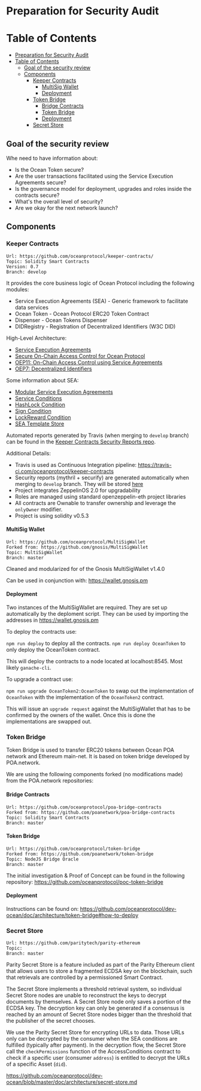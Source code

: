 # Preparation for Security Audit

Table of Contents
=================

   * [Preparation for Security Audit](#preparation-for-security-audit)
   * [Table of Contents](#table-of-contents)
      * [Goal of the security review](#goal-of-the-security-review)
      * [Components](#components)
         * [Keeper Contracts](#keeper-contracts)
            * [MultiSig Wallet](#multisig-wallet)
            * [Deployment](#deployment)
         * [Token Bridge](#token-bridge)
            * [Bridge Contracts](#bridge-contracts)
            * [Token Bridge](#token-bridge-1)
            * [Deployment](#deployment-1)
         * [Secret Store](#secret-store)


## Goal of the security review

Whe need to have information about:

* Is the Ocean Token secure?
* Are the user transactions facilitated using the Service Execution Agreements secure?
* Is the governance model for deployment, upgrades and roles inside the contracts secure?
* What's the overall level of security?
* Are we okay for the next network launch?


## Components

### Keeper Contracts

```
Url: https://github.com/oceanprotocol/keeper-contracts/
Topic: Solidity Smart Contracts
Version: 0.7
Branch: develop
```

It provides the core business logic of Ocean Protocol including the following modules:

* Service Execution Agreements (SEA) - Generic framework to facilitate data services
* Ocean Token - Ocean Protocol ERC20 Token Contract
* Dispenser - Ocean Tokens Dispenser
* DIDRegistry - Registration of Decentralized Identifiers (W3C DID)

High-Level Architecture:
* [Service Execution Agreements](https://blog.oceanprotocol.com/exploring-the-sea-service-execution-agreements-65f7523d85e2)
* [Secure On-Chain Access Control for Ocean Protocol](https://blog.oceanprotocol.com/secure-on-chain-access-control-for-ocean-protocol-38dca0af820c)
* [OEP11: On-Chain Access Control using Service Agreements](https://github.com/oceanprotocol/OEPs/tree/master/11)
* [OEP7: Decentralized Identifiers](https://github.com/oceanprotocol/OEPs/tree/master/7)

Some information about SEA:

* [Modular Service Execution Agreements](https://github.com/oceanprotocol/OEPs/issues/125)
* [Service Conditions](https://github.com/oceanprotocol/OEPs/issues/119)
* [HashLock Condition](https://github.com/oceanprotocol/OEPs/issues/120)
* [Sign Condition](https://github.com/oceanprotocol/OEPs/issues/121)
* [LockReward Condition](https://github.com/oceanprotocol/OEPs/issues/122)
* [SEA Template Store](https://github.com/oceanprotocol/OEPs/issues/132)


Automated reports generated by Travis (when merging to `develop` branch) can be found in the [Keeper Contracts Security Reports repo](https://github.com/oceanprotocol/keeper-contracts-security-reports).

Additional Details:

* Travis is used as Continuous Integration pipeline: https://travis-ci.com/oceanprotocol/keeper-contracts
* Security reports (mythril + securify) are generated automatically when merging to `develop` branch. They will be stored [here](https://github.com/oceanprotocol/keeper-contracts-security-reports)
* Project integrates ZeppelinOS 2.0 for upgradability
* Roles are managed using standard openzeppelin-eth project libraries
* All contracts are Ownable to transfer ownership and leverage the `onlyOwner` modifier.
* Project is using solidity v0.5.3

#### MultiSig Wallet

```
Url: https://github.com/oceanprotocol/MultiSigWallet
Forked from: https://github.com/gnosis/MultiSigWallet
Topic: MultiSigWallet
Branch: master
```
Cleaned and modularized for of the Gnosis MultiSigWallet v1.4.0

Can be used in conjunction with: https://wallet.gnosis.pm

#### Deployment

Two instances of the MultiSigWallet are required. They are set up automatically by the deploment script. They can be used by importing the addresses in https://wallet.gnosis.pm

To deploy the contracts use:

`npm run deploy` to deploy all the contracts.
`npm run deploy OceanToken` to only deploy the OceanToken contract.

This will deploy the contracts to a node located at localhost:8545. Most likely `ganache-cli`.

To upgrade a contract use:

`npm run upgrade OceanToken2:OceanToken` to swap out the implementation of `OceanToken` with the implementation of the `OceanToken2` contract.

This will issue an `upgrade request` against the MultiSigWallet that has to be confirmed by the owners of the wallet. Once this is done the implementations are swapped out.

### Token Bridge

Token Bridge is used to transfer ERC20 tokens between Ocean POA network and Ethereum main-net. It is based on token bridge developed by POA.network.

We are using the following components forked (no modifications made) from the POA.network repositories:

#### Bridge Contracts
```
Url: https://github.com/oceanprotocol/poa-bridge-contracts
Forked from: https://github.com/poanetwork/poa-bridge-contracts
Topic: Solidity Smart Contracts
Branch: master
```

#### Token Bridge
```
Url: https://github.com/oceanprotocol/token-bridge
Forked from: https://github.com/poanetwork/token-bridge
Topic: NodeJS Bridge Oracle
Branch: master
```

The initial investigation & Proof of Concept can be found in the following repository: https://github.com/oceanprotocol/poc-token-bridge

#### Deployment

Instructions can be found on: https://github.com/oceanprotocol/dev-ocean/doc/architecture/token-bridge#how-to-deploy


### Secret Store
```
Url: https://github.com/paritytech/parity-ethereum
Topic: 
Branch: master
```

Parity Secret Store is a feature included as part of the Parity Ethereum client that allows users to store a fragmented ECDSA key on the blockchain, such that retrievals are controlled by a permissioned Smart Contract.

The Secret Store implements a threshold retrieval system, so individual Secret Store nodes are unable to reconstruct the keys to decrypt documents by themselves. A Secret Store node only saves a portion of the ECDSA key. The decryption key can only be generated if a consensus is reached by an amount of Secret Store nodes bigger than the threshold that the publisher of the secret chooses.

We use the Parity Secret Store for encrypting URLs to data. Those URLs only can be decrypted by the consumer when the SEA conditions are fulfilled (typically after payment). In the decryption flow, the Secret Store call the `checkPermissions` function of the AccessConditions contract to check if a specific user (consumer `address`) is entitled to decrypt the URLs of a specific Asset (`did`). 


https://github.com/oceanprotocol/dev-ocean/blob/master/doc/architecture/secret-store.md




